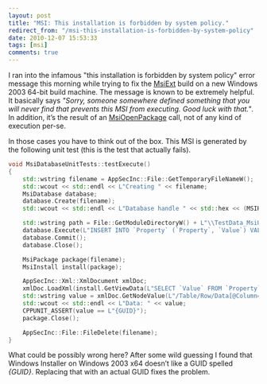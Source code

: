 ```yaml
---
layout: post
title: "MSI: This installation is forbidden by system policy."
redirect_from: "/msi-this-installation-is-forbidden-by-system-policy"
date: 2010-12-07 15:53:33
tags: [msi]
comments: true
---
```

I ran into the infamous "this installation is forbidden by system policy" error message this morning while trying to fix the [MsiExt](https://github.com/dblock/msiext/) build on a new Windows 2003 64-bit build machine. The message is known to be extremely helpful. It basically says _"Sorry, someone somewhere defined something that you will never find that prevents this MSI from executing. Good luck with that."_. In addition, it’s the result of an [MsiOpenPackage](http://msdn.microsoft.com/en-us/library/aa370339(VS.85).aspx) call, not of any kind of execution per-se.

In those cases you have to think out of the box. This MSI is generated by the following unit test (this is the test that actually fails).

```cpp
void MsiDatabaseUnitTests::testExecute()
{
    std::wstring filename = AppSecInc::File::GetTemporaryFileNameW();
    std::wcout << std::endl << L"Creating " << filename;
    MsiDatabase database;
    database.Create(filename);
    std::wcout << std::endl << L"Database handle " << std::hex << (MSIHANDLE) database;

    std::wstring path = File::GetModuleDirectoryW() + L"\\TestData_MsiUnitTests";
    database.Execute(L"INSERT INTO `Property` (`Property`, `Value`) VALUES ('ProductCode', '{GUID}')");
    database.Commit();
    database.Close();

    MsiPackage package(filename);
    MsiInstall install(package);

    AppSecInc::Xml::XmlDocument xmlDoc;
    xmlDoc.LoadXml(install.GetViewData(L"SELECT `Value` FROM `Property` WHERE `Property`='ProductCode'"));
    std::wstring value = xmlDoc.GetNodeValue(L"/Table/Row/Data[@Column=\"Value\"]");
    std::wcout << std::endl << L"Data: " << value;
    CPPUNIT_ASSERT(value == L"{GUID}");
    package.Close();

    AppSecInc::File::FileDelete(filename);
}
```

What could be possibly wrong here? After some wild guessing I found that Windows Installer on Windows 2003 x64 doesn’t like a GUID spelled _{GUID}_. Replacing that with an actual GUID fixes the problem.


